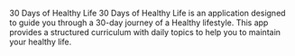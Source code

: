 30 Days of Healthy Life
30 Days of Healthy Life is an application designed to guide you through a 30-day journey of a Healthy lifestyle. This app provides a structured curriculum with daily topics to help you to maintain your healthy life.
